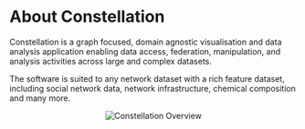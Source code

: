 # About Constellation

Constellation is a graph focused, domain agnostic visualisation and data
analysis application enabling data access, federation, manipulation, and
analysis activities across large and complex datasets.

The software is suited to any network dataset with a rich feature
dataset, including social network data, network infrastructure, chemical
composition and many more.

<div style="text-align: center">

![Constellation
Overview](../constellation/CoreFunctionality/src/au/gov/asd/tac/constellation/functionality/docs/resources/Constellation.png)

</div>
